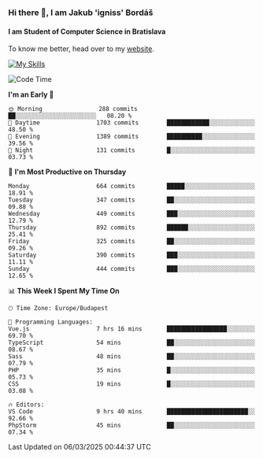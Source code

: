 ### Hi there 👋, I am Jakub 'igniss' Bordáš

#### I am Student of Computer Science in Bratislava
To know me better, head over to my [website](https://bordas.sk).

[![My Skills](https://skillicons.dev/icons?i=js,typescript,html,css,figma,svelte,vue,next,postgresql,nest,express,nodejs)](https://bordas.sk)


<!--START_SECTION:waka-->
![Code Time](http://img.shields.io/badge/Code%20Time-1%2C699%20hrs%207%20mins-blue)

**I'm an Early 🐤** 

```text
🌞 Morning                288 commits         ██░░░░░░░░░░░░░░░░░░░░░░░   08.20 % 
🌆 Daytime                1703 commits        ████████████░░░░░░░░░░░░░   48.50 % 
🌃 Evening                1389 commits        ██████████░░░░░░░░░░░░░░░   39.56 % 
🌙 Night                  131 commits         █░░░░░░░░░░░░░░░░░░░░░░░░   03.73 % 
```
📅 **I'm Most Productive on Thursday** 

```text
Monday                   664 commits         █████░░░░░░░░░░░░░░░░░░░░   18.91 % 
Tuesday                  347 commits         ██░░░░░░░░░░░░░░░░░░░░░░░   09.88 % 
Wednesday                449 commits         ███░░░░░░░░░░░░░░░░░░░░░░   12.79 % 
Thursday                 892 commits         ██████░░░░░░░░░░░░░░░░░░░   25.41 % 
Friday                   325 commits         ██░░░░░░░░░░░░░░░░░░░░░░░   09.26 % 
Saturday                 390 commits         ███░░░░░░░░░░░░░░░░░░░░░░   11.11 % 
Sunday                   444 commits         ███░░░░░░░░░░░░░░░░░░░░░░   12.65 % 
```


📊 **This Week I Spent My Time On** 

```text
🕑︎ Time Zone: Europe/Budapest

💬 Programming Languages: 
Vue.js                   7 hrs 16 mins       █████████████████░░░░░░░░   69.70 % 
TypeScript               54 mins             ██░░░░░░░░░░░░░░░░░░░░░░░   08.67 % 
Sass                     48 mins             ██░░░░░░░░░░░░░░░░░░░░░░░   07.79 % 
PHP                      35 mins             █░░░░░░░░░░░░░░░░░░░░░░░░   05.73 % 
CSS                      19 mins             █░░░░░░░░░░░░░░░░░░░░░░░░   03.08 % 

🔥 Editors: 
VS Code                  9 hrs 40 mins       ███████████████████████░░   92.66 % 
PhpStorm                 45 mins             ██░░░░░░░░░░░░░░░░░░░░░░░   07.34 % 
```


 Last Updated on 06/03/2025 00:44:37 UTC
<!--END_SECTION:waka-->
